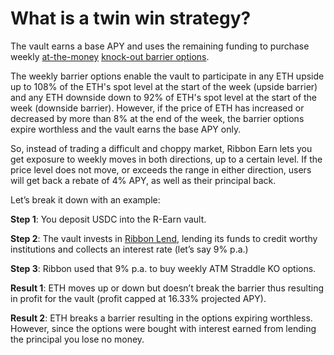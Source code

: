 # What is a twin win strategy?

The vault earns a base APY and uses the remaining funding to purchase weekly [at-the-money](https://www.investopedia.com/terms/a/atthemoney.asp) [knock-out barrier options](https://www.investopedia.com/terms/k/knock-outoption.asp).

The weekly barrier options enable the vault to participate in any ETH upside up to 108% of the ETH's spot level at the start of the week (upside barrier) and any ETH downside down to 92% of ETH's spot level at the start of the week (downside barrier). However, if the price of ETH has increased or decreased by more than 8% at the end of the week, the barrier options expire worthless and the vault earns the base APY only.

So, instead of trading a difficult and choppy market, Ribbon Earn lets you get exposure to weekly moves in both directions, up to a certain level. If the price level does not move, or exceeds the range in either direction, users will get back a rebate of 4% APY, as well as their principal back.&#x20;

Let’s break it down with an example:

**Step 1**: You deposit USDC into the R-Earn vault.

**Step 2**: The vault invests in [Ribbon Lend](../../ribbon-lend/introduction-to-ribbon-lend/), lending its funds to credit worthy institutions and collects an interest rate (let’s say 9% p.a.)

**Step 3**: Ribbon used that 9% p.a. to buy weekly ATM Straddle KO options.

**Result 1**: ETH moves up or down but doesn’t break the barrier thus resulting in profit for the vault (profit capped at 16.33% projected APY).

**Result 2**: ETH breaks a barrier resulting in the options expiring worthless. However, since the options were bought with interest earned from lending the principal you lose no money.

